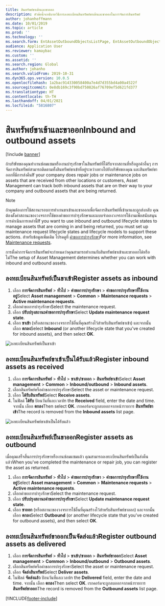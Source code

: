 ```yaml
---
title: สินทรัพย์ขาเข้าและขาออก
description: หัวข้อนี้จะอธิบายวิธีการลงทะเบียนสินทรัพย์ขาเข้าและขาออกในการจัดการสินทรัพย์
author: johanhoffmann
ms.date: 10/01/2019
ms.topic: article
ms.prod: ''
ms.technology: ''
ms.search.form: EntAssetOutboundObjectsListPage, EntAssetOutboundObjectsDeliver, EntAssetInboundObjectsListPage, EntAssetInboundObjectsRecieve
audience: Application User
ms.reviewer: kamaybac
ms.custom: ''
ms.assetid: ''
ms.search.region: Global
ms.author: johanho
ms.search.validFrom: 2019-10-31
ms.dyn365.ops.version: 10.0.5
ms.openlocfilehash: 1a2bac914330058400a7e4d7d355bd4a00a4522f
ms.sourcegitcommit: 0e8db169c3f90bd750826af76709ef5d621fd377
ms.translationtype: HT
ms.contentlocale: th-TH
ms.lasthandoff: 04/01/2021
ms.locfileid: "5816807"
---
```

# <a name="inbound-and-outbound-assets"></a><span data-ttu-id="e0323-103">สินทรัพย์ขาเข้าและขาออก</span><span class="sxs-lookup"><span data-stu-id="e0323-103">Inbound and outbound assets</span></span>

[!include [banner](../../includes/banner.md)]

 

<span data-ttu-id="e0323-104">ถ้าบริษัทของคุณทำงานซ่อมแซมหรืองานบำรุงรักษาในสินทรัพย์ที่ได้รับจากสถานที่หรือลูกค้าอื่นๆ การจัดการสินทรัพย์สามารถติดตามทั้งสินทรัพย์ขาเข้าที่อยู่ระหว่างทางไปยังบริษัทของคุณ และสินทรัพย์ขาออกที่มีการส่งคืน</span><span class="sxs-lookup"><span data-stu-id="e0323-104">If your company does repair jobs or maintenance jobs on assets that are received from other locations or customers, Asset Management can track both inbound assets that are on their way to your company and outbound assets that are being returned.</span></span>

> [!NOTE]
> <span data-ttu-id="e0323-105">ถ้าคุณต้องการใช้สถานะรอบการทำงานขาเข้าและขาออกเพื่อจัดการสินทรัพย์ที่เข้ามาและถูกส่งกลับ คุณต้องตั้งค่าสถานะของวงจรการใช้ของคำขอการบำรุงรักษาและแบบจำลองวงจรการใช้งานเพื่อสนับสนุนการดำเนินการเหล่านี้</span><span class="sxs-lookup"><span data-stu-id="e0323-105">If you want to use inbound and outbound lifecycle states to manage assets that are coming in and being returned, you must set up maintenance request lifecycle states and lifecycle models to support these actions.</span></span> <span data-ttu-id="e0323-106">สำหรับข้อมูลเพิ่มเติม โปรดดูที่ [คำขอการบำรุงรักษา](../setup-for-maintenance-requests/requests.md)</span><span class="sxs-lookup"><span data-stu-id="e0323-106">For more information, see [Maintenance requests](../setup-for-maintenance-requests/requests.md).</span></span>

<span data-ttu-id="e0323-107">การตั้งค่าการจัดการสินทรัพย์จะกำหนดว่าคุณสามารถทำงานกับสินทรัพย์ขาเข้าและขาออกได้หรือไม่</span><span class="sxs-lookup"><span data-stu-id="e0323-107">The setup of Asset Management determines whether you can work with inbound and outbound assets.</span></span>

## <a name="register-assets-as-inbound"></a><span data-ttu-id="e0323-108">ลงทะเบียนสินทรัพย์เป็นขาเข้า</span><span class="sxs-lookup"><span data-stu-id="e0323-108">Register assets as inbound</span></span>

1. <span data-ttu-id="e0323-109">เลือก **การจัดการสินทรัพย์** \> **ทั่วไป** \> **คำขอการบำรุงรักษา** \> **คำขอการบำรุงรักษาที่ใช้งานอยู่**</span><span class="sxs-lookup"><span data-stu-id="e0323-109">Select **Asset management** \> **Common** \> **Maintenance requests** \> **Active maintenance requests**.</span></span>
2. <span data-ttu-id="e0323-110">เลือกคำขอการบำรุงรักษา</span><span class="sxs-lookup"><span data-stu-id="e0323-110">Select the maintenance request.</span></span>
3. <span data-ttu-id="e0323-111">เลือก **ปรับปรุงสถานะคำขอการบำรุงรักษา**</span><span class="sxs-lookup"><span data-stu-id="e0323-111">Select **Update maintenance request state**.</span></span>
4. <span data-ttu-id="e0323-112">เลือก **ขาเข้า** (หรือสถานะของวงจรการใช้อื่นที่คุณสร้างไว้สำหรับสินทรัพย์ขาเข้า) และจากนั้น เลือก **ตกลง**</span><span class="sxs-lookup"><span data-stu-id="e0323-112">Select **Inbound** (or another lifecycle state that you've created for inbound assets), and then select **OK**.</span></span>

![ลงทะเบียนสินทรัพย์เป็นขาเข้า](media/07-manage-maintenance-requests.png)

## <a name="register-inbound-assets-as-received"></a><span data-ttu-id="e0323-114">ลงทะเบียนสินทรัพย์ขาเข้าเป็นได้รับแล้ว</span><span class="sxs-lookup"><span data-stu-id="e0323-114">Register inbound assets as received</span></span>

1. <span data-ttu-id="e0323-115">เลือก **การจัดการสินทรัพย์** \> **ทั่วไป** \> **ขาเข้า/ขาออก** \> **สินทรัพย์ขาเข้า**</span><span class="sxs-lookup"><span data-stu-id="e0323-115">Select **Asset management** \> **Common** \> **Inbound/outbound** \> **Inbound assets**.</span></span>
2. <span data-ttu-id="e0323-116">เลือกสินทรัพย์หรือคำขอการบำรุงรักษา</span><span class="sxs-lookup"><span data-stu-id="e0323-116">Select the asset or maintenance request.</span></span>
3. <span data-ttu-id="e0323-117">เลือก **ได้รับสินทรัพย์**</span><span class="sxs-lookup"><span data-stu-id="e0323-117">Select **Receive assets**.</span></span>
4. <span data-ttu-id="e0323-118">ในฟิลด์ **ได้รับ** ป้อนวันที่และเวลา</span><span class="sxs-lookup"><span data-stu-id="e0323-118">In the **Received** field, enter the date and time.</span></span> <span data-ttu-id="e0323-119">จากนั้น เลือก **ตกลง**</span><span class="sxs-lookup"><span data-stu-id="e0323-119">Then select **OK**.</span></span> <span data-ttu-id="e0323-120">เรกคอร์ดจะถูกลบออกจากหน้ารายการ **สินทรัพย์ขาเข้า**</span><span class="sxs-lookup"><span data-stu-id="e0323-120">The record is removed from the **Inbound assets** list page.</span></span>

![ลงทะเบียนสินทรัพย์ขาเข้าเป็นได้รับแล้ว](media/08-manage-maintenance-requests.png)

## <a name="register-assets-as-outbound"></a><span data-ttu-id="e0323-122">ลงทะเบียนสินทรัพย์เป็นขาออก</span><span class="sxs-lookup"><span data-stu-id="e0323-122">Register assets as outbound</span></span>

<span data-ttu-id="e0323-123">เมื่อคุณเสร็จสิ้นการบำรุงรักษาหรืองานซ่อมแซมแล้ว คุณสามารถลงทะเบียนสินทรัพย์เป็นส่งคืนแล้ว</span><span class="sxs-lookup"><span data-stu-id="e0323-123">When you've completed the maintenance or repair job, you can register the asset as returned.</span></span>

1. <span data-ttu-id="e0323-124">เลือก **การจัดการสินทรัพย์** \> **ทั่วไป** \> **คำขอการบำรุงรักษา** \> **คำขอการบำรุงรักษาที่ใช้งานอยู่**</span><span class="sxs-lookup"><span data-stu-id="e0323-124">Select **Asset management** \> **Common** \> **Maintenance requests** \> **Active maintenance requests**.</span></span>
2. <span data-ttu-id="e0323-125">เลือกคำขอการบำรุงรักษา</span><span class="sxs-lookup"><span data-stu-id="e0323-125">Select the maintenance request.</span></span>
3. <span data-ttu-id="e0323-126">เลือก **ปรับปรุงสถานะคำขอการบำรุงรักษา**</span><span class="sxs-lookup"><span data-stu-id="e0323-126">Select **Update maintenance request state**.</span></span>
4. <span data-ttu-id="e0323-127">เลือก **ขาออก** (หรือสถานะของวงจรการใช้อื่นที่คุณสร้างไว้สำหรับสินทรัพย์ขาออก) และจากนั้น เลือก **ตกลง**</span><span class="sxs-lookup"><span data-stu-id="e0323-127">Select **Outbound** (or another lifecycle state that you've created for outbound assets), and then select **OK**.</span></span>

## <a name="register-outbound-assets-as-delivered"></a><span data-ttu-id="e0323-128">ลงทะเบียนสินทรัพย์ขาออกเป็นจัดส่งแล้ว</span><span class="sxs-lookup"><span data-stu-id="e0323-128">Register outbound assets as delivered</span></span>

1. <span data-ttu-id="e0323-129">เลือก **การจัดการสินทรัพย์** \> **ทั่วไป** \> **ขาเข้า/ขาออก** \> **สินทรัพย์ขาออก**</span><span class="sxs-lookup"><span data-stu-id="e0323-129">Select **Asset management** \> **Common** \> **Inbound/outbound** \> **Outbound assets**.</span></span>
2. <span data-ttu-id="e0323-130">เลือกสินทรัพย์หรือคำขอการบำรุงรักษา</span><span class="sxs-lookup"><span data-stu-id="e0323-130">Select the asset or maintenance request.</span></span>
3. <span data-ttu-id="e0323-131">เลือก **จัดส่งสินทรัพย์**</span><span class="sxs-lookup"><span data-stu-id="e0323-131">Select **Deliver assets**.</span></span>
4. <span data-ttu-id="e0323-132">ในฟิลด์ **จัดส่งแล้ว** ป้อนวันที่และเวลา</span><span class="sxs-lookup"><span data-stu-id="e0323-132">In the **Delivered** field, enter the date and time.</span></span> <span data-ttu-id="e0323-133">จากนั้น เลือก **ตกลง**</span><span class="sxs-lookup"><span data-stu-id="e0323-133">Then select **OK**.</span></span> <span data-ttu-id="e0323-134">เรกคอร์ดจะถูกลบออกจากหน้ารายการ **สินทรัพย์ขาออก**</span><span class="sxs-lookup"><span data-stu-id="e0323-134">The record is removed from the **Outbound assets** list page.</span></span>


[!INCLUDE[footer-include](../../../includes/footer-banner.md)]